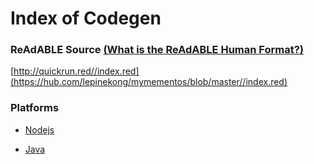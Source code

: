 
# Index of Codegen


### ReAdABLE Source [(What is the ReAdABLE Human Format?)](http://readablehumanformat.com)

[http://quickrun.red//index.red](https://hub.com/lepinekong/mymementos/blob/master//index.red)


### Platforms

- [Nodejs](./nodejs/nodejs)
                        
- [Java](./java/java)
                        
